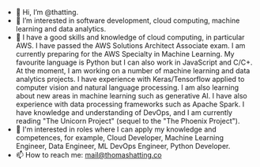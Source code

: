 - 👋 Hi, I’m @thatting.
- 👀 I’m interested in software development, cloud computing, machine learning and data analytics. 
- 🌱 I have a good skills and knowledge of cloud computing, in particular AWS. I have passed the AWS Solutions Architect Associate exam. I am currently preparing for the AWS Specialty in Machine Learning. My favourite language is Python but I can also work in JavaScript and C/C+. At the moment, I am working on a number of machine learning and data analytics projects. I have experience with Keras/Tensorflow applied to computer vision and natural language processing. I am also learning about new areas in machine learning such as generative AI. I have also experience with data processing frameworks such as Apache Spark. I have knowledge and understanding of DevOps, and I am currently reading "The Unicorn Project" (sequel to the "The Phoenix Project").
- 💞️ I'm interested in roles where I can apply my knowledge and competences, for example, Cloud Developer, Machine Learning Engineer, Data Engineer, ML DevOps Engineer, Python Developer. 
- 📫 How to reach me: mail@thomashatting.co

<!---
thatting/thatting is a ✨ special ✨ repository because its `README.md` (this file) appears on your GitHub profile.
You can click the Preview link to take a look at your changes.
--->
